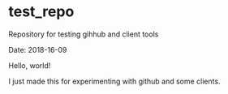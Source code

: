 # test_repo
Repository for testing gihhub and client tools

Date: 2018-16-09

Hello, world!

I just made this for experimenting with github and some clients.
